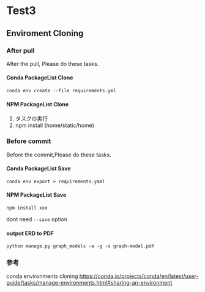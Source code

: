 # Test3

## Enviroment Cloning

### After pull

After the pull, Please do these tasks.

#### Conda PackageList Clone

`conda env create --file requirements.yml`

#### NPM PackageList Clone

1. タスクの実行
2. npm install (home/static/home)

### Before commit

Before the commit,Please do these tasks.

#### Conda PackageList Save

`conda env export > requirements.yaml`

#### NPM PackageList Save

`npm install xxx`

dont need `--save` option

#### output ERD to PDF

`python manage.py graph_models -a -g -o graph-model.pdf`

### 参考

conda environments cloning
https://conda.io/projects/conda/en/latest/user-guide/tasks/manage-environments.html#sharing-an-environment
